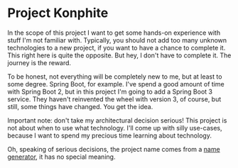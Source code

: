# Project Konphite
In the scope of this project I want to get some hands-on experience with stuff I'm not familiar with. Typically, you should not add too many unknown technologies to a new project, if you want to have a chance to complete it. This right here is quite the opposite. But hey, I don't have to complete it. The journey is the reward.

To be honest, not everything will be completely new to me, but at least to some degree. Spring Boot, for example. I've spend a good amount of time with Spring Boot 2, but in this project I'm going to add a Spring Boot 3 service. They haven't reinvented the wheel with version 3, of course, but still, some things have changed. You get the idea.

Important note: don't take my architectural decision serious! This project is not about when to use what technology. I'll come up with silly use-cases, because I want to spend my precious time learning about technology.

Oh, speaking of serious decisions, the project name comes from a [name generator](https://mrsharpoblunto.github.io/foswig.js/), it has no special meaning.
